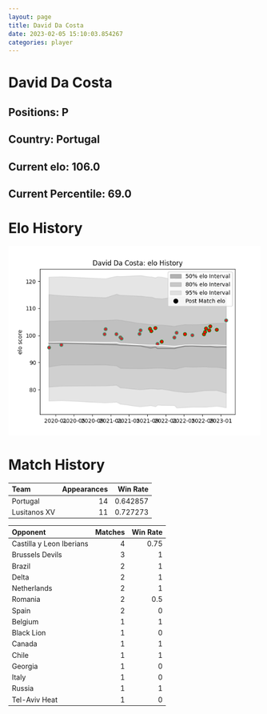 ```yaml
---  
layout: page  
title: David Da Costa  
date: 2023-02-05 15:10:03.854267  
categories: player  
---
```

# David Da Costa

## Positions: P

## Country: Portugal

## Current elo: 106.0

## Current Percentile: 69.0

# Elo History


![elo history](history_DavidDaCosta.png)
# Match History


| Team         |   Appearances |   Win Rate |
|:-------------|--------------:|-----------:|
| Portugal     |            14 |   0.642857 |
| Lusitanos XV |            11 |   0.727273 |

| Opponent                 |   Matches |   Win Rate |
|:-------------------------|----------:|-----------:|
| Castilla y Leon Iberians |         4 |       0.75 |
| Brussels Devils          |         3 |       1    |
| Brazil                   |         2 |       1    |
| Delta                    |         2 |       1    |
| Netherlands              |         2 |       1    |
| Romania                  |         2 |       0.5  |
| Spain                    |         2 |       0    |
| Belgium                  |         1 |       1    |
| Black Lion               |         1 |       0    |
| Canada                   |         1 |       1    |
| Chile                    |         1 |       1    |
| Georgia                  |         1 |       0    |
| Italy                    |         1 |       0    |
| Russia                   |         1 |       1    |
| Tel-Aviv Heat            |         1 |       0    |